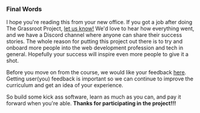 ### Final Words

I hope you're reading this from your new office.  If you got a job after doing The Grassroot Project, [let us know!](https://discord.com/invite/gHmmTe9JfF)  We'd love to hear how everything went, and we have a Discord channel where anyone can share their success stories.  The whole reason for putting this project out there is to try and onboard more people into the web development profession and tech in general.  Hopefully your success will inspire even more people to give it a shot.

Before you move on from the course, we would like your feedback [here](https://docs.google.com/forms/d/e/1FAIpQLSenziSaFuSQ3RFeHwn1YHovQj-G-WmNZc-_dgMuV_JcGB25Cg/viewform?usp=sf_link). Getting user(you) feedback is important so we can continue to improve the curriculum and get an idea of your experience.  

So build some kick ass software, learn as much as you can, and pay it forward when you're able.  **Thanks for participating in the project!!!**

